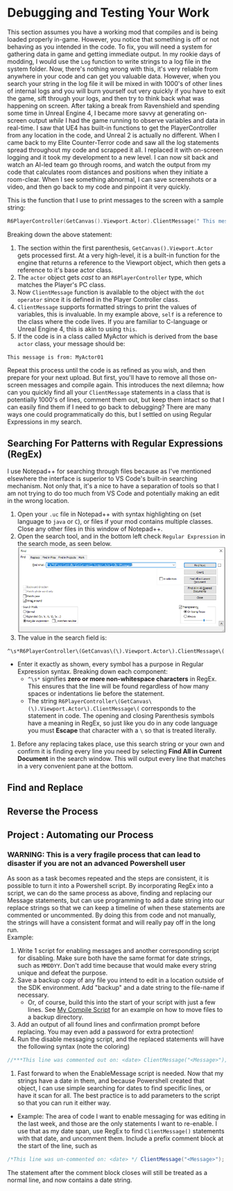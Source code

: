 # Debugging and Testing Your Work
This section assumes you have a working mod that compiles and is being loaded properly in-game. However, you notice that something is off or not behaving as you intended in the code. To fix, you will need a system for gathering data in game and getting immediate output. In my rookie days of modding, I would use the `Log` function to write strings to a log file in the system folder. Now, there's nothing wrong with this, it's very reliable from anywhere in your code and can get you valuable data. However, when you search your string in the log file it will be mixed in with 1000's of other lines of internal logs and you will burn yourself out very quickly if you have to exit the game, sift through your logs, and then try to think back what was happening on screen. After taking a break from Ravenshield and spending some time in Unreal Engine 4, I became more savvy at generating on-screen output *while* I had the game running to observe variables and data in real-time. I saw that UE4 has built-in functions to get the PlayerController from any location in the code, and Unreal 2 is actually no different. When I came back to my Elite Counter-Terror code and saw all the log statements spread throughout my code and scrapped it all. I replaced it with on-screen logging and it took my development to a new level. I can now sit back and watch an AI-led team go through rooms, and watch the output from my code that calculates room distances and positions when they initiate a room-clear. When I see something abnormal, I can save screenshots or a video, and then go back to my code and pinpoint it very quickly. 

This is the function that I use to print messages to the screen with a sample string:
```c++
R6PlayerController(GetCanvas().Viewport.Actor).ClientMessage(" This message is from: " $self);
```
Breaking down the above statement:
1. The section within the first parenthesis, `GetCanvas().Viewport.Actor` gets processed first. At a very high-level, it is a built-in function for the engine that returns a reference to the Viewport object, which then gets a reference to it's base actor class.
2. The `actor` object gets *cast* to an `R6PlayerController` type, which matches the Player's PC class. 
3. Now `ClientMessage` function is available to the object with the `dot operator` since it is defined in the Player Controller class. 
4. `ClientMessage` supports formatted strings to print the values of variables, this is invaluable. In my example above, `self` is a reference to the class where the code lives. If you are familiar to C-language or Unreal Engine 4, this is akin to using `this`. 
5. If the code is in a class called MyActor which is derived from the base `actor` class, your message should be:
```
This message is from: MyActor01
```

Repeat this process until the code is as refined as you wish, and then prepare for your next upload. But first, you'll have to remove all those on-screen messages and compile again. This introduces the next dilemna; how can you quickly find all your `ClientMessage` statements in a class that is potentially 1000's of lines, comment them out, but keep them intact so that I can easily find them if I need to go back to debugging? There are many ways one could programmatically do this, but I settled on using Regular Expressions in my search.  

## Searching For Patterns with Regular Expressions (RegEx)
I use Notepad++ for searching through files because as I've mentioned elsewhere the interface is superior to VS Code's built-in searching mechanism. Not only that, it's a nice to have a separation of tools so that I am not trying to do too much from VS Code and potentially making an edit in the wrong location. 
1. Open your `.uc` file in Notepad++ with syntax highlighting on (set language to `java` or `C`), or files if your mod contains multiple classes. Close any other files in this window of Notepad++.
2. Open the search tool, and in the bottom left check `Regular Expression` in the search mode, as seen below.
![Notepad++ Search with Regular Expressions](../Images/NP%2B%2BRegEx.PNG)
3. The value in the search field is:
```
^\s*R6PlayerController\(GetCanvas\(\).Viewport.Actor\).ClientMessage\(
```
- Enter it exactly as shown, every symbol has a purpose in Regular Expression syntax. Breaking down each component:  
    * `^\s*` signifies **zero or more non-whitespace characters** in RegEx. This ensures that the line will be found regardless of how many spaces or indentations lie before the statement. 
    - The string `R6PlayerController\(GetCanvas\(\).Viewport.Actor\).ClientMessage\(` corresponds to the statement in code. The opening and closing Parenthesis symbols have a meaning in RegEx, so just like you do in any code language you must **Escape** that character with a `\` so that is treated literally. 
1. Before any replacing takes place, use this search string or your own and confirm it is finding every line you need by selecting **Find All in Current Document** in the search window. This will output every line that matches in a very convenient pane at the bottom. 

## Find and Replace 

## Reverse the Process

## Project : Automating our Process
### WARNING: This is a very fragile process that can lead to disaster if you are not an advanced Powershell user
As soon as a task becomes repeated and the steps are consistent, it is possible to turn it into a Powershell script. By incorporating RegEx into a script, we can do the same process as above, finding and replacing our Message statements, but can use programming to add a date string into our replace strings so that we can keep a timeline of when these statements are commented or uncommented. By doing this from code and not manually, the strings will have a consistent format and will really pay off in the long run.  
Example:
1. Write 1 script for enabling messages and another corresponding script for disabling. Make sure both have the same format for date strings, such as `MMDDYY`. Don't add time because that would make every string unique and defeat the purpose. 
2. Save a backup copy of any file you intend to edit in a location outside of the SDK environment. Add "backup" and a date string to the file-name if necessary.  
   * Or, of course, build this into the start of your script with just a few lines. See [My Compile Script](../Tools/Ravenshield-CompileMove.ps1) for an example on how to move files to a backup directory. 
3. Add an output of all found lines and confirmation prompt before replacing. You may even add a password for extra protection!
4. Run the disable messaging script, and the replaced statements will have the following syntax (note the coloring)

```java
//***This line was commented out on: <date> ClientMessage("<Message>");
```

1. Fast forward to when the EnableMessage script is needed. Now that my strings have a date in them, and because Powershell created that object, I can use simple searching for dates to find specific lines, or have it scan for all. The best practice is to add parameters to the script so that you can run it either way. 
* Example: The area of code I want to enable messaging for was editing in the last week, and those are the only statements I want to re-enable. I use that as my date span, use RegEx to find `ClientMessage()` statements with that date, and uncomment them. Include a prefix comment block at the start of the line, such as

```java
/*This line was un-commented on: <date> */ ClientMessage("<Message>");
```

The statement after the comment block closes will still be treated as a normal line, and now contains a date string. 